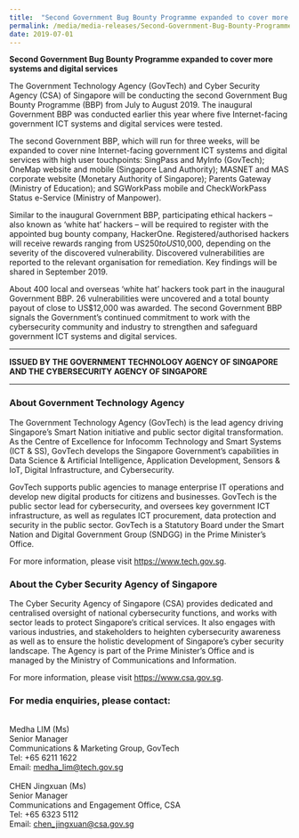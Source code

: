 ```yaml
---
title:  "Second Government Bug Bounty Programme expanded to cover more systems and digital services"
permalink: /media/media-releases/Second-Government-Bug-Bounty-Programme-expanded-to-cover-more-systems-and-digital-services
date: 2019-07-01
---
```


**Second Government Bug Bounty Programme expanded to cover more systems and digital services**

The Government Technology Agency (GovTech) and Cyber Security Agency (CSA) of Singapore will be conducting the second Government Bug Bounty Programme (BBP) from July to August 2019. The inaugural Government BBP was conducted earlier this year where five Internet-facing government ICT systems and digital services were tested.
 
The second Government BBP, which will run for three weeks, will be expanded to cover nine Internet-facing government ICT systems and digital services with high user touchpoints: SingPass and MyInfo (GovTech); OneMap website and mobile (Singapore Land Authority); MASNET and MAS corporate website (Monetary Authority of Singapore); Parents Gateway (Ministry of Education); and SGWorkPass mobile and CheckWorkPass Status e-Service (Ministry of Manpower).
 
Similar to the inaugural Government BBP, participating ethical hackers – also known as ‘white hat’ hackers – will be required to register with the appointed bug bounty company, HackerOne. Registered/authorised hackers will receive rewards ranging from US$250 to US$10,000, depending on the severity of the discovered vulnerability. Discovered vulnerabilities are reported to the relevant organisation for remediation. Key findings will be shared in September 2019.
 
About 400 local and overseas ‘white hat’ hackers took part in the inaugural Government BBP. 26 vulnerabilities were uncovered and a total bounty payout of close to US$12,000 was awarded. The second Government BBP signals the Government’s continued commitment to work with the cybersecurity community and industry to strengthen and safeguard government ICT systems and digital services.

---

**ISSUED BY THE GOVERNMENT TECHNOLOGY AGENCY OF SINGAPORE AND THE CYBERSECURITY AGENCY OF SINGAPORE**

---

### **About Government Technology Agency**
The Government Technology Agency (GovTech) is the lead agency driving Singapore’s Smart Nation initiative and public sector digital transformation. As the Centre of Excellence for Infocomm Technology and Smart Systems (ICT & SS), GovTech develops the Singapore Government’s capabilities in Data Science & Artificial Intelligence, Application Development, Sensors & IoT, Digital Infrastructure, and Cybersecurity.  

GovTech supports public agencies to manage enterprise IT operations and develop new digital products for citizens and businesses. GovTech is the public sector lead for cybersecurity, and oversees key government ICT infrastructure, as well as regulates ICT procurement, data protection and security in the public sector.  GovTech is a Statutory Board under the Smart Nation and Digital Government Group (SNDGG) in the Prime Minister’s Office. 

For more information, please visit <https://www.tech.gov.sg>.


### **About the Cyber Security Agency of Singapore**
The Cyber Security Agency of Singapore (CSA) provides dedicated and centralised oversight of national cybersecurity functions, and works with sector leads to protect Singapore’s critical services. It also engages with various industries, and stakeholders to heighten cybersecurity awareness as well as to ensure the holistic development of Singapore’s cyber security landscape. The Agency is part of the Prime Minister’s Office and is managed by the Ministry of Communications and Information.

For more information, please visit <https://www.csa.gov.sg>.

### **For media enquiries, please contact:**
<br>Medha LIM (Ms)
<br>Senior Manager
<br>Communications & Marketing Group, GovTech
<br>Tel: +65 6211 1622
<br>Email: <medha_lim@tech.gov.sg>
<br>
<br>CHEN Jingxuan (Ms)
<br>Senior Manager
<br>Communications and Engagement Office, CSA
<br>Tel: +65 6323 5112
<br>Email: <chen_jingxuan@csa.gov.sg>
